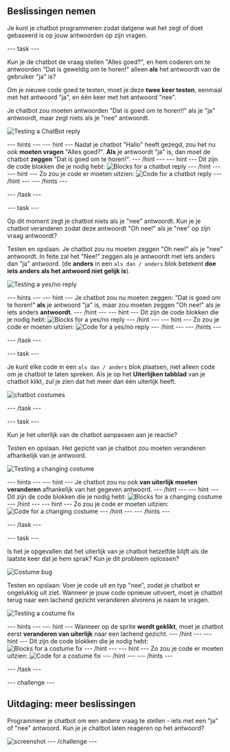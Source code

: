 ## Beslissingen nemen

Je kunt je chatbot programmeren zodat datgene wat het zegt of doet gebaseerd is op jouw antwoorden op zijn vragen.

--- task ---

Kun je de chatbot de vraag stellen "Alles goed?", en hem coderen om te antwoorden "Dat is geweldig om te horen!" alleen **als** het antwoordt van de gebruiker "ja" is?

Om je nieuwe code goed te testen, moet je deze **twee keer testen**, eenmaal met het antwoord "ja", en één keer met het antwoord "nee".

Je chatbot zou moeten antwoorden "Dat is goed om te horen!!" als je "ja" antwoordt, maar zegt niets als je "nee" antwoordt.

![Testing a ChatBot reply](images/chatbot-if-test.png)

--- hints --- --- hint --- Nadat je chatbot "Hallo" heeft gezegd, zou het nu ook **moeten vragen** "Alles goed?". **Als** je antwoordt "ja" is, dan moet de chatbot **zeggen** "Dat is goed om te horen!". --- /hint --- --- hint --- Dit zijn de code blokken die je nodig hebt: ![Blocks for a chatbot reply](images/chatbot-if-blocks.png) --- /hint --- --- hint --- Zo zou je code er moeten uitzien: ![Code for a chatbot reply](images/chatbot-if-code.png) --- /hint --- --- /hints ---

--- /task ---

--- task ---

Op dit moment zegt je chatbot niets als je "nee" antwoordt. Kun je je chatbot veranderen zodat deze antwoordt "Oh nee!" als je "nee" op zijn vraag antwoordt?

Testen en opslaan. Je chatbot zou nu moeten zeggen "Oh nee!" als je "nee" antwoordt. In feite zal het "Nee!" zeggen als je antwoordt met iets anders dan "ja" antwoord. (de **anders** in een `als dan / anders` blok betekent **doe iets anders als het antwoord niet gelijk is**).

![Testing a yes/no reply](images/chatbot-if-else-test.png)

--- hints --- --- hint --- Je chatbot zou nu moeten zeggen: "Dat is goed om te horen!" **als** je antwoord "ja" is, maar zou moeten zeggen "Oh nee!" als je iets anders **antwoordt**. --- /hint --- --- hint --- Dit zijn de code blokken die je nodig hebt: ![Blocks for a yes/no reply](images/chatbot-if-else-blocks.png) --- /hint --- --- hint --- Zo zou je code er moeten uitzien: ![Code for a yes/no reply](images/chatbot-if-else-code.png) --- /hint --- --- /hints ---

--- /task ---

--- task ---

Je kunt elke code in een `als dan / anders` blok plaatsen, niet alleen code om je chatbot te laten spreken. Als je op het **Uiterlijken tabblad** van je chatbot klikt, zul je zien dat het meer dan één uiterlijk heeft.

![chatbot costumes](images/chatbot-costume-view.png)

--- /task ---

--- task ---

Kun je het uiterlijk van de chatbot aanpassen aan je reactie?

Testen en opslaan. Het gezicht van je chatbot zou moeten veranderen afhankelijk van je antwoord.

![Testing a changing costume](images/chatbot-costume-test.png)

--- hints --- --- hint --- Je chatbot zou nu ook **van uiterlijk moeten veranderen** afhankelijk van het gegeven antwoord. --- /hint --- --- hint --- Dit zijn de code blokken die je nodig hebt: ![Blocks for a changing costume](images/chatbot-costume-blocks.png) --- /hint --- --- hint --- Zo zou je code er moeten uitzien: ![Code for a changing costume](images/chatbot-costume-code.png) --- /hint --- --- /hints ---

--- /task ---

--- task ---

Is het je opgevallen dat het uiterlijk van je chatbot hetzelfde blijft als de laatste keer dat je hem sprak? Kun je dit probleem oplossen?

![Costume bug](images/chatbot-costume-bug-test.png)

Testen en opslaan: Voer je code uit en typ "nee", zodat je chatbot er ongelukkig uit ziet. Wanneer je jouw code opnieuw uitvoert, moet je chatbot terug naar een lachend gezicht veranderen alvorens je naam te vragen.

![Testing a costume fix](images/chatbot-costume-fix-test.png)

--- hints --- --- hint --- Wanneer op de sprite **wordt geklikt**, moet je chatbot eerst **veranderen van uiterlijk** naar een lachend gezicht. --- /hint --- --- hint --- Dit zijn de code blokken die je nodig hebt: ![Blocks for a costume fix](images/chatbot-costume-fix-blocks.png) --- /hint --- --- hint --- Zo zou je code er moeten uitzien: ![Code for a costume fix](images/chatbot-costume-fix-code.png) --- /hint --- --- /hints ---

--- /task ---

--- challenge ---

## Uitdaging: meer beslissingen

Programmeer je chatbot om een ​​andere vraag te stellen - iets met een "ja" of "nee" antwoord. Kun je je chatbot laten reageren op het antwoord?

![screenshot](images/chatbot-joke.png) --- /challenge ---

